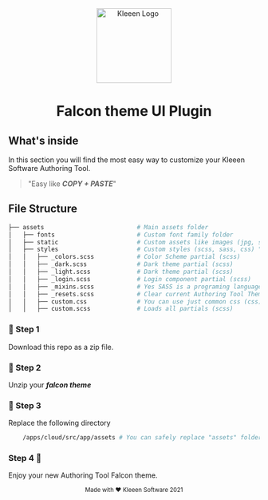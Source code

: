 <center>
    <img height="150" src="https://kleeen.software/wp-content/uploads//2019/05/KS-color.svg" alt="Kleeen Logo">
</center>
<center>

# Falcon theme UI Plugin

</center>


## What's inside

In this section you will find the most easy way to customize your Kleeen Software Authoring Tool.

> "Easy like ***COPY + PASTE***"


## File Structure

```sh
├── assets                          # Main assets folder
│   ├── fonts                       # Custom font family folder
│   ├── static                      # Custom assets like images (jpg, svg, png)
│   ├── styles                      # Custom styles (scss, sass, css) "we love scss"
│   │   ├── _colors.scss            # Color Scheme partial (scss)
│   │   ├── _dark.scss              # Dark theme partial (scss)
│   │   ├── _light.scss             # Dark theme partial (scss)
│   │   ├── _login.scss             # Login component partial (scss)
│   │   ├── _mixins.scss            # Yes SASS is a programing language ;)
│   │   ├── _resets.scss            # Clear current Authoring Tool Theme (scss)
│   │   ├── custom.css              # You can use just common css (css)
│   │   ├── custom.scss             # Loads all partials (scss)
```

### 💾 Step 1

Download this repo as a zip file.

### 🧰 Step 2

Unzip your ***falcon theme***

### 🔮 Step 3

Replace the following directory

```sh
    /apps/cloud/src/app/assets # You can safely replace "assets" folder content
```

### Step 4 🚀

Enjoy your new Authoring Tool Falcon theme.

<small>
    <center>
        Made with ❤️ Kleeen Software 2021
    </center>
</small>